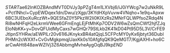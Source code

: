 $START$ae62InKOZBAndMVT0DVJy3pPZgT4m1LXVbj6/iJ0iYWcg7w2uNkR9L+Pct1Nhcl+CypEWDqex1dn/Dwu/zXgp/3KYdHXpVuvw4VNqho+1e9q+Apxw6BC3UEboXuRczWt+9QESfaZ0Y5PkzW2li0KIXzRs2MNrFQLWPfsoZRdq4NRi8wNHFqH2eLkrmVWee6GFmEngLEjFtMhKp7ODV2W6wZsQmCWf2hjfZJqEloNbKK+y+DovQFUidMyCaxs7wGHQr79StLkb2K41kD04Pt95D5L3V/CrFE9JtlpnSYHRw/aEWPlLr20v61I6JKnykxBR4atQjqL5CFPcMY0yKx6jbtyt36DublPHMn2cWXXf+CvGvMgkpmqjUaxKk0s10AfgfqQK9QeMGT7/KgjAXHI+ho6CarCwAHt848awWZIVj3Z6AbbmgMvheAygOqBJ9kp$END$